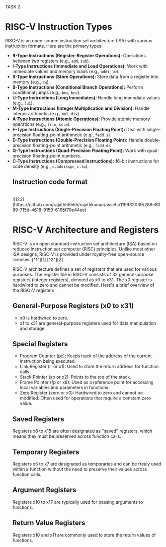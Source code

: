 <detail>
 <summary> TASK 2 </summary>


<!DOCTYPE html>
<html lang="en">
<head>
    <meta charset="UTF-8">
    <meta name="viewport" content="width=device-width, initial-scale=1.0">
 
 
</head>
<body>
    <h1>RISC-V Instruction Types</h1>
    <p>RISC-V is an open-source instruction set architecture (ISA) with various instruction formats. Here are the primary types:</p>
    <ul>
        <li><strong>R-Type Instructions (Register-Register Operations):</strong> Operations between two registers (e.g., <code>add</code>, <code>sub</code>).</li>
        <li><strong>I-Type Instructions (Immediate and Load Operations):</strong> Work with immediate values and memory loads (e.g., <code>addi</code>, <code>lw</code>).</li>
        <li><strong>S-Type Instructions (Store Operations):</strong> Store data from a register into memory (e.g., <code>sw</code>).</li>
        <li><strong>B-Type Instructions (Conditional Branch Operations):</strong> Perform conditional jumps (e.g., <code>beq</code>, <code>bne</code>).</li>
        <li><strong>U-Type Instructions (Long Immediates):</strong> Handle long immediate values (e.g., <code>lui</code>).</li>
        <li><strong>M-Type Instructions (Integer Multiplication and Division):</strong> Handle integer arithmetic (e.g., <code>mul</code>, <code>div</code>).</li>
        <li><strong>A-Type Instructions (Atomic Operations):</strong> Provide atomic memory operations (e.g., <code>lr.w</code>, <code>sc.w</code>).</li>
        <li><strong>F-Type Instructions (Single-Precision Floating Point):</strong> Deal with single-precision floating-point arithmetic (e.g., <code>fadd.s</code>).</li>
        <li><strong>D-Type Instructions (Double-Precision Floating Point):</strong> Handle double-precision floating-point arithmetic (e.g., <code>fadd.d</code>).</li>
        <li><strong>Q-Type Instructions (Quad-Precision Floating Point):</strong> Work with quad-precision floating-point numbers.</li>
        <li><strong>C-Type Instructions (Compressed Instructions):</strong> 16-bit instructions for code density (e.g., <code>c.addi4spn</code>, <code>c.lw</code>).</li>
<h2><b>Instruction code format </b></h2>
	<br>![123](https://github.com/rajath55555/rajathkumar/assets/119932039/289e8089-715d-4618-9159-6165f70e44ee)


</body>
</html>

<!DOCTYPE html>
<html lang="en">
<head>
    <meta charset="UTF-8">
    <title>RISC-V Overview</title>
</head>
<body>
    <h1>RISC-V Architecture and Registers</h1>
    <p>RISC-V is an open standard instruction set architecture (ISA) based on reduced instruction set computer (RISC) principles. Unlike most other ISA designs, RISC-V is provided under royalty-free open-source licenses. [^1^][1] [^2^][2]</p>
    <p>RISC-V architecture defines a set of registers that are used for various purposes. The register file in RISC-V consists of 32 general-purpose registers (integer registers), denoted as x0 to x31. The x0 register is hardwired to zero and cannot be modified. Here's a brief overview of the RISC-V registers:</p>
    <h2>General-Purpose Registers (x0 to x31)</h2>
    <ul>
        <li>x0 is hardwired to zero.</li>
        <li>x1 to x31 are general-purpose registers used for data manipulation and storage.</li>
    </ul>
    <h2>Special Registers</h2>
    <ul>
        <li>Program Counter (pc): Keeps track of the address of the current instruction being executed.</li>
        <li>Link Register (lr or x1): Used to store the return address for function calls.</li>
        <li>Stack Pointer (sp or x2): Points to the top of the stack.</li>
        <li>Frame Pointer (fp or x8): Used as a reference point for accessing local variables and parameters in functions.</li>
        <li>Zero Register (zero or x0): Hardwired to zero and cannot be modified. Often used for operations that require a constant zero value.</li>
    </ul>
    <h2>Saved Registers</h2>
    <p>Registers x8 to x15 are often designated as "saved" registers, which means they must be preserved across function calls.</p>
    <h2>Temporary Registers</h2>
    <p>Registers x5 to x7 are designated as temporaries and can be freely used within a function without the need to preserve their values across function calls.</p>
    <h2>Argument Registers</h2>
    <p>Registers x10 to x17 are typically used for passing arguments to functions.</p>
    <h2>Return Value Registers</h2>
    <p>Registers x10 and x11 are commonly used to store the return values of functions.</p>
</body>
</html>
